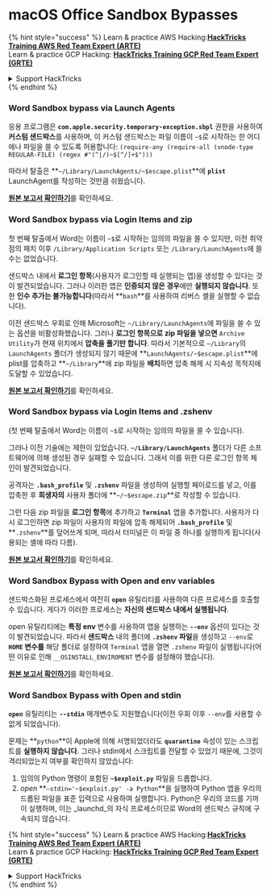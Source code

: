 # macOS Office Sandbox Bypasses

{% hint style="success" %}
Learn & practice AWS Hacking:<img src="/.gitbook/assets/arte.png" alt="" data-size="line">[**HackTricks Training AWS Red Team Expert (ARTE)**](https://training.hacktricks.xyz/courses/arte)<img src="/.gitbook/assets/arte.png" alt="" data-size="line">\
Learn & practice GCP Hacking: <img src="/.gitbook/assets/grte.png" alt="" data-size="line">[**HackTricks Training GCP Red Team Expert (GRTE)**<img src="/.gitbook/assets/grte.png" alt="" data-size="line">](https://training.hacktricks.xyz/courses/grte)

<details>

<summary>Support HackTricks</summary>

* Check the [**subscription plans**](https://github.com/sponsors/carlospolop)!
* **Join the** 💬 [**Discord group**](https://discord.gg/hRep4RUj7f) or the [**telegram group**](https://t.me/peass) or **follow** us on **Twitter** 🐦 [**@hacktricks\_live**](https://twitter.com/hacktricks\_live)**.**
* **Share hacking tricks by submitting PRs to the** [**HackTricks**](https://github.com/carlospolop/hacktricks) and [**HackTricks Cloud**](https://github.com/carlospolop/hacktricks-cloud) github repos.

</details>
{% endhint %}

### Word Sandbox bypass via Launch Agents

응용 프로그램은 **`com.apple.security.temporary-exception.sbpl`** 권한을 사용하여 **커스텀 샌드박스**를 사용하며, 이 커스텀 샌드박스는 파일 이름이 `~$`로 시작하는 한 어디에나 파일을 쓸 수 있도록 허용합니다: `(require-any (require-all (vnode-type REGULAR-FILE) (regex #"(^|/)~$[^/]+$")))`

따라서 탈출은 **`~/Library/LaunchAgents/~$escape.plist`**에 **`plist`** LaunchAgent를 작성하는 것만큼 쉬웠습니다.

[**원본 보고서 확인하기**](https://www.mdsec.co.uk/2018/08/escaping-the-sandbox-microsoft-office-on-macos/)를 확인하세요.

### Word Sandbox bypass via Login Items and zip

첫 번째 탈출에서 Word는 이름이 `~$`로 시작하는 임의의 파일을 쓸 수 있지만, 이전 취약점의 패치 이후 `/Library/Application Scripts` 또는 `/Library/LaunchAgents`에 쓸 수는 없었습니다.

샌드박스 내에서 **로그인 항목**(사용자가 로그인할 때 실행되는 앱)을 생성할 수 있다는 것이 발견되었습니다. 그러나 이러한 앱은 **인증되지 않은 경우**에만 **실행되지 않습니다**. 또한 **인수 추가는 불가능합니다**(따라서 **`bash`**를 사용하여 리버스 셸을 실행할 수 없습니다).

이전 샌드박스 우회로 인해 Microsoft는 `~/Library/LaunchAgents`에 파일을 쓸 수 있는 옵션을 비활성화했습니다. 그러나 **로그인 항목으로 zip 파일을 넣으면** `Archive Utility`가 현재 위치에서 **압축을 풀기만 합니다**. 따라서 기본적으로 `~/Library`의 `LaunchAgents` 폴더가 생성되지 않기 때문에 **`LaunchAgents/~$escape.plist`**에 plist를 압축하고 **`~/Library`**에 zip 파일을 **배치**하면 압축 해제 시 지속성 목적지에 도달할 수 있었습니다.

[**원본 보고서 확인하기**](https://objective-see.org/blog/blog\_0x4B.html)를 확인하세요.

### Word Sandbox bypass via Login Items and .zshenv

(첫 번째 탈출에서 Word는 이름이 `~$`로 시작하는 임의의 파일을 쓸 수 있습니다).

그러나 이전 기술에는 제한이 있었습니다. **`~/Library/LaunchAgents`** 폴더가 다른 소프트웨어에 의해 생성된 경우 실패할 수 있습니다. 그래서 이를 위한 다른 로그인 항목 체인이 발견되었습니다.

공격자는 **`.bash_profile`** 및 **`.zshenv`** 파일을 생성하여 실행할 페이로드를 넣고, 이를 압축한 후 **희생자의** 사용자 폴더에 **`~/~$escape.zip`**로 작성할 수 있습니다.

그런 다음 zip 파일을 **로그인 항목**에 추가하고 **`Terminal`** 앱을 추가합니다. 사용자가 다시 로그인하면 zip 파일이 사용자의 파일에 압축 해제되어 **`.bash_profile`** 및 **`.zshenv`**를 덮어쓰게 되며, 따라서 터미널은 이 파일 중 하나를 실행하게 됩니다(사용되는 셸에 따라 다름).

[**원본 보고서 확인하기**](https://desi-jarvis.medium.com/office365-macos-sandbox-escape-fcce4fa4123c)를 확인하세요.

### Word Sandbox Bypass with Open and env variables

샌드박스화된 프로세스에서 여전히 **`open`** 유틸리티를 사용하여 다른 프로세스를 호출할 수 있습니다. 게다가 이러한 프로세스는 **자신의 샌드박스 내에서 실행됩니다**.

open 유틸리티에는 **특정 env** 변수를 사용하여 앱을 실행하는 **`--env`** 옵션이 있다는 것이 발견되었습니다. 따라서 **샌드박스** 내의 폴더에 **`.zshenv` 파일**을 생성하고 `--env`로 **`HOME` 변수를** 해당 폴더로 설정하여 `Terminal` 앱을 열면 `.zshenv` 파일이 실행됩니다(어떤 이유로 인해 `__OSINSTALL_ENVIROMENT` 변수를 설정해야 했습니다).

[**원본 보고서 확인하기**](https://perception-point.io/blog/technical-analysis-of-cve-2021-30864/)를 확인하세요.

### Word Sandbox Bypass with Open and stdin

**`open`** 유틸리티는 **`--stdin`** 매개변수도 지원했습니다(이전 우회 이후 `--env`를 사용할 수 없게 되었습니다).

문제는 **`python`**이 Apple에 의해 서명되었더라도 **`quarantine`** 속성이 있는 스크립트를 **실행하지 않습니다**. 그러나 stdin에서 스크립트를 전달할 수 있었기 때문에, 그것이 격리되었는지 여부를 확인하지 않았습니다:&#x20;

1. 임의의 Python 명령이 포함된 **`~$exploit.py`** 파일을 드롭합니다.
2. _open_ **`–stdin='~$exploit.py' -a Python`**을 실행하여 Python 앱을 우리의 드롭된 파일을 표준 입력으로 사용하여 실행합니다. Python은 우리의 코드를 기꺼이 실행하며, 이는 _launchd_의 자식 프로세스이므로 Word의 샌드박스 규칙에 구속되지 않습니다.

{% hint style="success" %}
Learn & practice AWS Hacking:<img src="/.gitbook/assets/arte.png" alt="" data-size="line">[**HackTricks Training AWS Red Team Expert (ARTE)**](https://training.hacktricks.xyz/courses/arte)<img src="/.gitbook/assets/arte.png" alt="" data-size="line">\
Learn & practice GCP Hacking: <img src="/.gitbook/assets/grte.png" alt="" data-size="line">[**HackTricks Training GCP Red Team Expert (GRTE)**<img src="/.gitbook/assets/grte.png" alt="" data-size="line">](https://training.hacktricks.xyz/courses/grte)

<details>

<summary>Support HackTricks</summary>

* Check the [**subscription plans**](https://github.com/sponsors/carlospolop)!
* **Join the** 💬 [**Discord group**](https://discord.gg/hRep4RUj7f) or the [**telegram group**](https://t.me/peass) or **follow** us on **Twitter** 🐦 [**@hacktricks\_live**](https://twitter.com/hacktricks\_live)**.**
* **Share hacking tricks by submitting PRs to the** [**HackTricks**](https://github.com/carlospolop/hacktricks) and [**HackTricks Cloud**](https://github.com/carlospolop/hacktricks-cloud) github repos.

</details>
{% endhint %}
